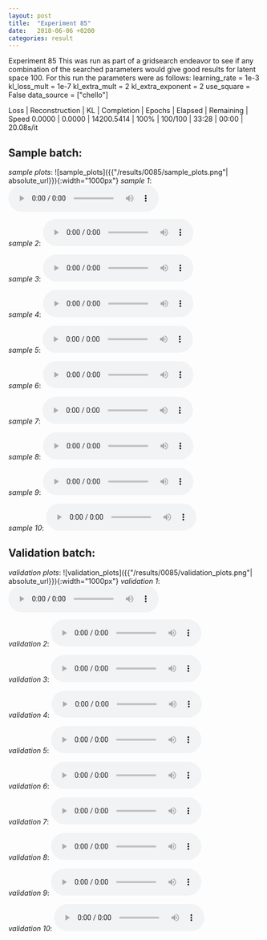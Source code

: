 ```yaml
---
layout: post
title:  "Experiment 85"
date:   2018-06-06 +0200
categories: result
---
```

Experiment 85
This was run as part of a gridsearch endeavor to see if any combination of the searched parameters would give good results for latent space 100.
For this run the parameters were as follows:
learning_rate = 1e-3
kl_loss_mult = 1e-7
kl_extra_mult = 2
kl_extra_exponent = 2
use_square = False
data_source = ["chello"]

Loss | Reconstruction | KL | Completion | Epochs | Elapsed | Remaining | Speed
0.0000 | 0.0000 | 14200.5414 | 100% | 100/100 | 33:28 | 00:00 | 20.08s/it



## **Sample batch**:
_sample plots_:
![sample_plots]({{"/results/0085/sample_plots.png"| absolute_url}}){:width="1000px"}
_sample 1_:
<audio src="/ResultsOverview/results/0085/sample_1.wav" controls preload></audio>

_sample 2_:
<audio src="/ResultsOverview/results/0085/sample_2.wav" controls preload></audio>

_sample 3_:
<audio src="/ResultsOverview/results/0085/sample_3.wav" controls preload></audio>

_sample 4_:
<audio src="/ResultsOverview/results/0085/sample_4.wav" controls preload></audio>

_sample 5_:
<audio src="/ResultsOverview/results/0085/sample_5.wav" controls preload></audio>

_sample 6_:
<audio src="/ResultsOverview/results/0085/sample_6.wav" controls preload></audio>

_sample 7_:
<audio src="/ResultsOverview/results/0085/sample_7.wav" controls preload></audio>

_sample 8_:
<audio src="/ResultsOverview/results/0085/sample_8.wav" controls preload></audio>

_sample 9_:
<audio src="/ResultsOverview/results/0085/sample_9.wav" controls preload></audio>

_sample 10_:
<audio src="/ResultsOverview/results/0085/sample_10.wav" controls preload></audio>

## **Validation batch**:
_validation plots_:
![validation_plots]({{"/results/0085/validation_plots.png"| absolute_url}}){:width="1000px"}
_validation 1_:
<audio src="/ResultsOverview/results/0085/validation_1.wav" controls preload></audio>

_validation 2_:
<audio src="/ResultsOverview/results/0085/validation_2.wav" controls preload></audio>

_validation 3_:
<audio src="/ResultsOverview/results/0085/validation_3.wav" controls preload></audio>

_validation 4_:
<audio src="/ResultsOverview/results/0085/validation_4.wav" controls preload></audio>

_validation 5_:
<audio src="/ResultsOverview/results/0085/validation_5.wav" controls preload></audio>

_validation 6_:
<audio src="/ResultsOverview/results/0085/validation_6.wav" controls preload></audio>

_validation 7_:
<audio src="/ResultsOverview/results/0085/validation_7.wav" controls preload></audio>

_validation 8_:
<audio src="/ResultsOverview/results/0085/validation_8.wav" controls preload></audio>

_validation 9_:
<audio src="/ResultsOverview/results/0085/validation_9.wav" controls preload></audio>

_validation 10_:
<audio src="/ResultsOverview/results/0085/validation_10.wav" controls preload></audio>
